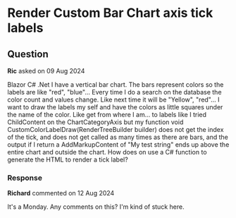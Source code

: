 # Render Custom Bar Chart axis tick labels

## Question

**Ric** asked on 09 Aug 2024

Blazor C# .Net I have a vertical bar chart. The bars represent colors so the labels are like "red", "blue"... Every time I do a search on the database the color count and values change. Like next time it will be "Yellow", "red"... I want to draw the labels my self and have the colors as little squares under the name of the color. Like get from where I am... to labels like I tried ChildContent on the ChartCategoryAxis but my function void CustomColorLabelDraw(RenderTreeBuilder builder) does not get the index of the tick, and does not get called as many times as there are bars, and the output if I return a AddMarkupContent of "My test string" ends up above the entire chart and outside the chart. How does on use a C# function to generate the HTML to render a tick label?

### Response

**Richard** commented on 12 Aug 2024

It's a Monday. Any comments on this? I'm kind of stuck here.
